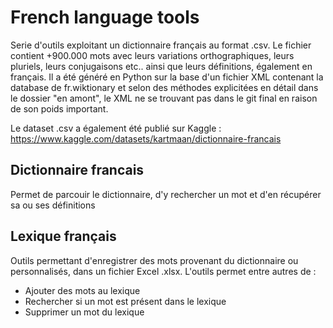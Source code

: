 # French language tools
Serie d'outils exploitant un dictionnaire français au format .csv.
Le fichier contient +900.000 mots avec leurs variations orthographiques, leurs pluriels, leurs conjugaisons etc.. ainsi que leurs définitions, également en français. Il a été généré en Python sur la base d'un fichier XML contenant la database de fr.wiktionary et selon des méthodes explicitées en détail dans le dossier "en amont", le XML ne se trouvant pas dans le git final en raison de son poids important.

Le dataset .csv a également été publié sur Kaggle : https://www.kaggle.com/datasets/kartmaan/dictionnaire-francais

## Dictionnaire francais
Permet de parcouir le dictionnaire, d'y rechercher un mot et d'en récupérer sa ou ses définitions 

## Lexique français
Outils permettant d'enregistrer des mots provenant du dictionnaire ou personnalisés, dans un fichier Excel .xlsx. L'outils permet entre autres de :
- Ajouter des mots au lexique
- Rechercher si un mot est présent dans le lexique
- Supprimer un mot du lexique
